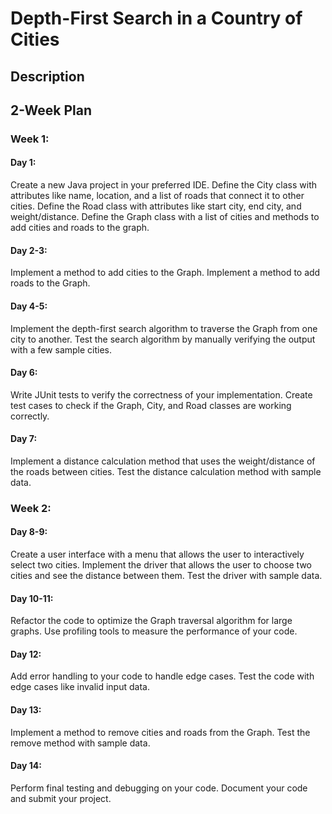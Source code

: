 # Depth-First Search in a Country of Cities

## Description

## 2-Week Plan
### Week 1:
#### Day 1:
Create a new Java project in your preferred IDE.
Define the City class with attributes like name, location, and a list of roads that connect it to other cities.
Define the Road class with attributes like start city, end city, and weight/distance.
Define the Graph class with a list of cities and methods to add cities and roads to the graph.
#### Day 2-3:
Implement a method to add cities to the Graph.
Implement a method to add roads to the Graph.
#### Day 4-5:
Implement the depth-first search algorithm to traverse the Graph from one city to another.
Test the search algorithm by manually verifying the output with a few sample cities.
#### Day 6:
Write JUnit tests to verify the correctness of your implementation.
Create test cases to check if the Graph, City, and Road classes are working correctly.
#### Day 7:
Implement a distance calculation method that uses the weight/distance of the roads between cities.
Test the distance calculation method with sample data.
### Week 2:
#### Day 8-9:
Create a user interface with a menu that allows the user to interactively select two cities.
Implement the driver that allows the user to choose two cities and see the distance between them.
Test the driver with sample data.
#### Day 10-11:
Refactor the code to optimize the Graph traversal algorithm for large graphs.
Use profiling tools to measure the performance of your code.
#### Day 12:
Add error handling to your code to handle edge cases.
Test the code with edge cases like invalid input data.
#### Day 13:
Implement a method to remove cities and roads from the Graph.
Test the remove method with sample data.
#### Day 14:
Perform final testing and debugging on your code.
Document your code and submit your project.
